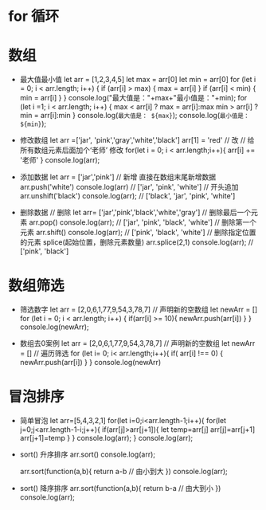 # for 循环

# 数组
  - 最大值最小值
    let arr = [1,2,3,4,5]
    let max = arr[0]
    let min = arr[0]
    for (let i = 0; i < arr.length; i++) {
      if (arr[i] > max) {
        max = arr[i]
      }
      if (arr[i] < min) {
        min = arr[i]
      }
    }
    console.log("最大值是："+max+"最小值是："+min);
    for (let i =1; i < arr.length; i++) {
      max < arr[i] ? max = arr[i]:max
      min > arr[i] ? min = arr[i]:min
    }
    console.log(`最大值是： ${max}`);
    console.log(`最小值是： ${min}`);
  
  - 修改数组
    let arr =['jar', 'pink','gray','white','black']
    arr[1] = 'red' // 改
    // 给所有数组元素后面加个‘老师’ 修改
    for(let i = 0; i < arr.length;i++){
      arr[i] += '老师'
    }
    console.log(arr);

  - 添加数据
    let arr = ['jar','pink']
    // 新增 直接在数组末尾新增数据
    arr.push('white')
    console.log(arr) // ['jar', 'pink', 'white']
    // 开头追加
    arr.unshift('black')
    console.log(arr); // ['black', 'jar', 'pink', 'white']

  - 删除数据
    // 删除
    let arr= ['jar','pink','black','white','gray']
    // 删除最后一个元素
    arr.pop()
    console.log(arr); // ['jar', 'pink', 'black', 'white']
    // 删除第一个元素
    arr.shift()
    console.log(arr); // ['pink', 'black', 'white']
    // 删除指定位置的元素 splice(起始位置，删除元素数量)
    arr.splice(2,1)
    console.log(arr); // ['pink', 'black']
# 数组筛选
  - 筛选数字
    let arr = [2,0,6,1,77,9,54,3,78,7]
    // 声明新的空数组
    let newArr = []
    for (let i = 0; i < arr.length; i++) {
      if(arr[i] >= 10){
        newArr.push(arr[i])
      }
    }
    console.log(newArr);
  
  - 数组去0案例
    let arr = [2,0,6,1,77,9,54,3,78,7]
    // 声明新的空数组
    let newArr = []
    // 遍历筛选
    for (let i= 0; i< arr.length;i++){
      if( arr[i] !== 0) {
        newArr.push(arr[i])
      }
    }
    console.log(newArr)

# 冒泡排序
  - 简单冒泡
    let arr=[5,4,3,2,1]
    for(let i=0;i<arr.length-1;i++){
      for(let j=0;j<arr.length-1-i;j++){
        if(arr[j]>arr[j+1]){
          let temp=arr[j]
          arr[j]=arr[j+1]
          arr[j+1]=temp
        }
      }
      console.log(arr);
    }
    console.log(arr);
  
  - sort() 升序排序
    arr.sort()
    console.log(arr);
  
    arr.sort(function(a,b){
      return a-b // 由小到大
    })
    console.log(arr);

  - sort() 降序排序
    arr.sort(function(a,b){
      return b-a // 由大到小
    })
    console.log(arr);